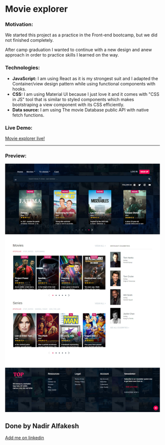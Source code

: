 # Movie explorer

### Motivation:

We started this project as a practice in the Front-end bootcamp, but we did not finished completely.

After camp graduation I wanted to continue with a new design and anew approach in order to practice skills I learned on the way.

### Technologies:

-   **JavaScript:** I am using React as it is my strongest suit and I adapted the Container/view design pattern while using functional components with hooks.
-   **CSS:** I am using Material UI because I just love it and it comes with "CSS in JS" tool that is similar to styled components which makes bootstraping a view component with its CSS efficiently.
-   **Data source:** I am using The movie Database public API with native fetch functions.

### Live Demo:

[Movie explorer live!](https://naderalfakesh.github.io/movie-explorer)

---

### Preview:

![Site_thumbnail](https://github.com/naderalfakesh/movie-explorer/blob/dev/Site_thumbnail.jpg)

## Done by Nadir Alfakesh

[Add me on linkedin](https://www.linkedin.com/in/nadir-alfakesh)
